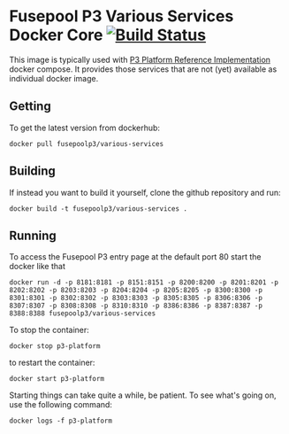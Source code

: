 # Fusepool P3 Various Services Docker Core [![Build Status](https://travis-ci.org/fusepoolP3/p3-various-services.svg)](https://travis-ci.org/fusepoolP3/p3-various-services)

This image is typically used with [P3 Platform Reference Implementation](https://github.com/fusepoolP3/p3-platform-reference-implementation)
docker compose. It provides those services that are not (yet) available as
individual docker image.

## Getting

To get the latest version from dockerhub:

    docker pull fusepoolp3/various-services

## Building

If instead you want to build it yourself, clone the github repository and run:

    docker build -t fusepoolp3/various-services .

## Running

To access the Fusepool P3 entry page at the default port 80 start the docker like that

    docker run -d -p 8181:8181 -p 8151:8151 -p 8200:8200 -p 8201:8201 -p 8202:8202 -p 8203:8203 -p 8204:8204 -p 8205:8205 -p 8300:8300 -p 8301:8301 -p 8302:8302 -p 8303:8303 -p 8305:8305 -p 8306:8306 -p 8307:8307 -p 8308:8308 -p 8310:8310 -p 8386:8386 -p 8387:8387 -p 8388:8388 fusepoolp3/various-services

To stop the container:

    docker stop p3-platform

to restart the container:

    docker start p3-platform

Starting things can take quite a while, be patient. To see what's going on, use the following command:

    docker logs -f p3-platform
